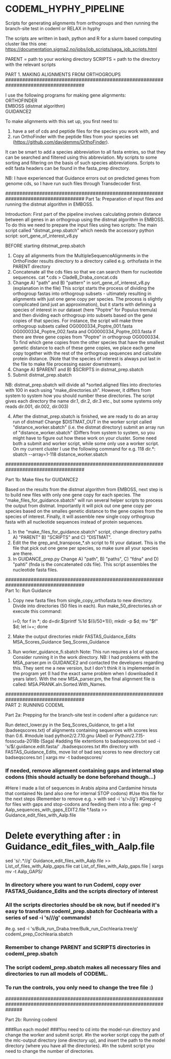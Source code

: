# CODEML_HYPHY_PIPELINE
Scripts for generating alignments from orthogroups and then running the branch-site test in codeml or RELAX in hyphy

The scripts are written in bash, python and R for a slurm based computing cluster like this one: https://documentation.sigma2.no/jobs/job_scripts/saga_job_scripts.html

PARENT = path to your working directory
SCRIPTS = path to the directory with the relevant scripts

PART 1. MAKING ALIGNMENTS FROM ORTHOGROUPS
#################################################################################### <br />

I use the following programs for making gene alignments: <br />
ORTHOFINDER <br />
EMBOSS (distmat algorithm) <br />
GUIDANCE2 <br />

To make alignments with this set up, you first need to: 
1) have a set of cds and peptide files for the species you work with, and 
2) run OrthoFinder with the peptide files from your species set (https://github.com/davidemms/OrthoFinder).    

It can be smart to add a species abbreviation to all fasta entries, so that they can be searched and filtered using this abbreviation.
My scripts to some sorting and filtering on the basis of such species abbreviations. 
Scripts to edit fasta headers can be found in the fasta_prep directory.

NB: I have experienced that Guidance errors out on predicted genes from genome cds, so I have run such files through Transdecoder first. 

####################################################################################
Part 1a: Preparation of input files and running the distmat algorithm in EMBOSS. 

Introduction: First part of the pipeline involves calculating protein distance between all genes in an orthogroup using the distmat algorithm 
in EMBOSS. To do this we need to prepare the input files using two scripts: The main script called "distmat_prep.sbatch" which needs 
the accessory python script: sort_gene_of_interest_v8.py 

BEFORE starting ditstmat_prep.sbatch
1. Copy all alignments from the MultipleSequenceAlignments in the OrthoFinder results directory to a directory called e.g. orthofasta in the PARENT directory
2. Concatenate all the cds files so that we can search them for nucleotide sequences.
	cat *.cds > CladeB_Draba_concat.cds 
3. Change A) "path" and B) "pattern" in sort_gene_of_interest_v8.py (explanation in the file)
	This script starts the process of dividing the orthogroup fastas into 
	orthogroup subsets - ultimately resulting in alignments with just one gene copy 
	per species. The process is slightly complicated (and just an approximation), 
	but it starts with defining a species of interest in our dataset (here 
	"Poptre" for Populus tremula) and then dividing each orthogroup into subsets 
	based on the gene copies of that species. For instance, the script will make 
	three orthogroup subsets called OG0000334_Poptre_001.fasta 
	OG0000334_Poptre_002.fasta and OG0000334_Poptre_003.fasta if there are three 
	gene copies from "Poptre" in orthogroup OG0000334. To find which gene copies 
	from the other species that have the smallest genetic distance to each of these 
	gene copies, we place each gene copy together with the rest of the orthogroup 
	sequences and calculate protein distance. (Note that the species of interest 
	is always put last in the file to make file processing easier downstream).
3. Change A) $PARENT and B) $SCRIPTS in distmat_prep.sbatch 
4. Submit distmat_prep.sbatch

NB: distmat_prep.sbatch will divide all *sorted.aligned files into directories with 100 in each using "make_directories.sh". However, it differs from system to system how you should number these directories. The script gives each directory the name dir.1, dir.2, dir.3 etc., but some systems only reads dir.001, dir.002, dir.003)

4. After the distmat_prep.sbatch is finished, we are ready to do an array run of distmat! 
	Change $DISTMAT_OUT in the worker script called "distance_worker.sbatch" (i.e. the distmat directory)
	submit an array run of "distance_worker.sbatch" (Differs from system to system, so you might have to figure out how these work on your cluster. Some need both a submit and worker script, while some only use a worker script. On my current cluster I use the following command for e.g. 118 dir.*: 
	sbatch --array=1-118 distance_worker.sbatch 

#################################################################################### <br />

Part 1b: Make files for GUIDANCE2

Based on the results from the distmat algorithm from EMBOSS, next step is to build new files with only one gene copy for each species. The "make_files_for_guidance.sbatch" will run several helper scripts to process the output from distmat. Importantly it will pick out one gene copy per species based on the smalles genetic distance to the gene copies from the species of interest. Finally, it will assemble new single copy orthogroup fasta with all nucleotide sequences instead of protein sequences.

1. In  the "make_files_for_guidance.sbatch" script, change directory paths A) "PARENT" B) "SCRIPTS" and C) "DISTMAT". 
2. Edit the the grep_and_transpose_*.sh script to fit your dataset. This is the file that pick out one gene per species, so make sure all  your species are there. 
3. In GUIDANCE_prep.py Change A) "path", B) "paths", C) "fdna" and D) "pahti" (fnda is the concatenated cds file). This script assembles the nucleotide fasta files. 

#################################################################################### <br />
Part 1c: Run Guidance <br />

1. Copy new fasta files from single_copy_orthofasta to new directory. Divide into directories (50 files in each). Run make_50_directories.sh or execute this command: 

	i=0; 
	for f in *; 
	do 
    		d=dir.$(printf %1d $((i/50+1))); 
    		mkdir -p $d; 
    		mv "$f" $d; 
    		let i++; 
	done

2. Make the output directories 
	mkdir FASTAS_Guidance_Edits MSA_Scores_Guidance Seq_Scores_Guidance

3. Run worker_guidance_fi.sbatch
	Note: This run requires a lot of space. Consider running it in the work directory. 
	NB: I had problems with the MSA_parser.pm in GUIDANCE2 and contacted the developers regarding this. They sent me a new version, but I don't think it is implemented in the program yet (I had the exact same problem when I downloaded it years later). With the new MSA_parser.pm, the final alignment file is called: MSA.PRANK.aln.Sorted.With_Names. 

#################################################################################### <br />
PART 2: RUNNING CODEML

Part 2a: Prepping for the branch-site test in codeml after a guidance run: 

Run detect_lower.py in the Seq_Scores_Guidance, to get a list (badseqscores.txt) of alignments containing sequences with scores less than 0.6. #module load python2/2.7.10.gnu (Abel) or Python/2.7.15-fosscuda-2018b (Saga)
#adding file extentions to badseqscores.txt
	sed -i 's/$/\.guidance.edit.fasta/' ./badseqscores.txt 
#In directory with FASTAS_Guidance_Edits, move list of bad seq scores to new directory
cat badseqscores.txt | xargs mv -t badseqscores/

### If needed, remove alignment containing gaps and internal stop codons (this should actually be done beforehand though...)
#Here I made a list of sequences in Arabis alpina and Cardamine hirsuta that contained Ns (and also one for internal STOP codons)
#Use this file for the next steps (Remember to remove e.g. > with  sed -i 's/>//g')
#Grepping for files with gaps and stop-codons and feeding them into a file:
grep -f Aalp_sequences_with_gaps_EDIT2.file *.fasta >> Guidance_edit_files_with_Aalp.file
# Delete everything after : in Guidance_edit_files_with_Aalp.file
sed 's/:.*//g' Guidance_edit_files_with_Aalp.file >> List_of_files_with_Aalp_gaps.file
cat List_of_files_with_Aalp_gaps.file | xargs mv -t Aalp_GAPS/

### In directory where you want to run Codeml, copy over FASTAS_Guidance_Edits and the scripts directory of interest
### All the scripts directories should be ok now, but if needed it's easy to transform codeml_prep.sbatch for Cochlearia with a series of sed -i 's///g' commands!
#e.g. sed -i 's/Bulk_run_Draba.tree/Bulk_run_Cochlearia.tree/g' codeml_prep_Cochlearia.sbatch
### Remember to change PARENT and SCRIPTS directories in codeml_prep.sbatch
### The script codeml_prep.sbatch makes all necessary files and directories to run all models of CODEML.
### To run the controls, you only need to change the tree file :)  

######################################################################################################################

Part 2b: Running codeml

###Run each model! 
###You need to cd into the model-run directory and change the worker and submit script. 
#In the worker script copy the path of the mlc-output directory (one directory up), and insert the path to the model directory (where you have all the directories).
#In the submit script you need to change the number of directories. 
